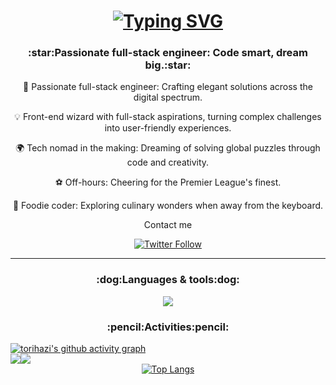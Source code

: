 <h1 align="center">
  <a href="https://git.io/typing-svg"><img src="https://readme-typing-svg.demolab.com?font=Fira+Code&size=40&pause=800&center=true&vCenter=true&width=600&height=100&lines=Hello+there+%F0%9F%91%8B;This+is+torihazi+" alt="Typing SVG" />
  </a>
</h1>

<h3 align="center">:star:Passionate full-stack engineer: Code smart, dream big.:star:</h3>

<div align="center">

🚀 Passionate full-stack engineer: Crafting elegant solutions across the digital spectrum.

💡 Front-end wizard with full-stack aspirations, turning complex challenges into user-friendly experiences.

🌍 Tech nomad in the making: Dreaming of solving global puzzles through code and creativity.

⚽ Off-hours: Cheering for the Premier League's finest.

🍜 Foodie coder: Exploring culinary wonders when away from the keyboard.

</div>

<div align="center">
  Contact me 
  <br />
  
  [![Twitter Follow](https://img.shields.io/twitter/follow/torihazi?style=social)](https://twitter.com/torihazi)
</div>

---

<h3 align="center">:dog:Languages & tools:dog:</h3>

<p align="center">
  <a href="https://skillicons.dev">
    <img src="https://skillicons.dev/icons?i=js,ts,react,nextjs,nodejs,rails,ruby,py,php,html,css,postgres,linux,bash,docker,git,pnpm,vscode,vim" />
  </a>
</p>


<h3 align="center">:pencil:Activities:pencil:</h3>

<a href="https://github.com/ashutosh00710/github-readme-activity-graph">
  <img src="https://github-readme-activity-graph.vercel.app/graph?username=torihazi&bg_color=000000&color=ffffff&line=36BCF7&point=ffffff&area=true&area_color=36BCF7&hide_border=true&custom_title=torihazi's%20Contribution%20Graph&title_color=36BCF7" alt="torihazi's github activity graph" />
</a>


<div align="center">
  <div style="display: flex;" >
    <img src="https://github-readme-stats.vercel.app/api?username=torihazi&show_icons=true&theme=tokyonight&hide_border=true&bg_color=1a1b27&title_color=36BCF7&icon_color=36BCF7&text_color=ffffff&ring_color=36BCF7" />
    <img src="https://streak-stats.demolab.com/?user=DenverCoder1&background=1a1b27&border=ffffff&ring=36BCF7&fire=36BCF7&currStreakNum=36BCF7&currStreakLabel=36BCF7&sideNums=36BCF7&sideLabels=36BCF7&dates=ffffff&excludeDaysLabel=ffffff&card_height=195&card_width=540" />
  </div>
</div>

</div>



<div align="center" >
  <a href="https://github.com/torihazi/github-readme-stats">
    <img src="https://github-readme-stats.vercel.app/api/top-langs/?username=torihazi&layout=donut&theme=tokyonight&bg_color=000000&title_color=36BCF7&text_color=ffffff&icon_color=36BCF7&hide_border=true&card_width=400&card_height=700" alt="Top Langs" />
  </a>
</div>

